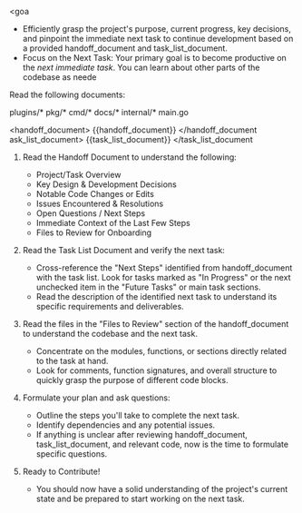 <!-- A Handoff document (handoff_document) and Task List document (task_list_document) should be provided. (Request these from the user if they are not provided.) -->

<goa
- Efficiently grasp the project's purpose, current progress, key decisions, and pinpoint the immediate next task to continue development based on a provided handoff_document and task_list_document.
- Focus on the Next Task: Your primary goal is to become productive on the *next immediate task*. You can learn about other parts of the codebase as neede
</goal>

<instructions>
Read the following documents:

plugins/*
pkg/*
cmd/*
docs/*
internal/*
main.go

<handoff_document>
{{handoff_document}}
</handoff_document
ask_list_document>
{{task_list_document}}
</task_list_document
<steps>
1.  Read the Handoff Document to understand the following:
    - Project/Task Overview
    - Key Design & Development Decisions
    - Notable Code Changes or Edits
    - Issues Encountered & Resolutions
    - Open Questions / Next Steps
    - Immediate Context of the Last Few Steps
    - Files to Review for Onboarding

2.  Read the Task List Document and verify the next task:
    - Cross-reference the "Next Steps" identified from handoff_document with the task list. Look for tasks marked as "In Progress" or the next unchecked item in the "Future Tasks" or main task sections.
    - Read the description of the identified next task to understand its specific requirements and deliverables.

3.  Read the files in the "Files to Review" section of the handoff_document to understand the codebase and the next task.
    - Concentrate on the modules, functions, or sections directly related to the task at hand. 
    - Look for comments, function signatures, and overall structure to quickly grasp the purpose of different code blocks.

4.  Formulate your plan and ask questions:
    - Outline the steps you'll take to complete the next task.
    - Identify dependencies and any potential issues.
    - If anything is unclear after reviewing handoff_document, task_list_document, and relevant code, now is the time to formulate specific questions.

5.  Ready to Contribute!
    - You should now have a solid understanding of the project's current state and be prepared to start working on the next task.
</instructions>

